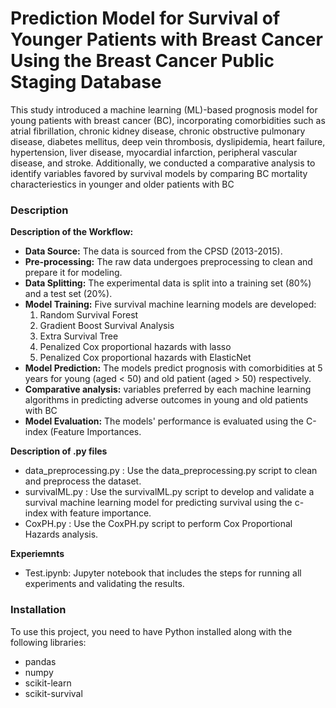# Prediction Model for Survival of Younger Patients with Breast Cancer Using the Breast Cancer Public Staging Database
This study introduced a machine learning (ML)-based prognosis model for young patients with breast cancer (BC), incorporating comorbidities such as atrial fibrillation, chronic kidney disease, chronic obstructive pulmonary disease, diabetes mellitus, deep vein thrombosis, dyslipidemia, heart failure, hypertension, liver disease, myocardial infarction, peripheral vascular disease, and stroke. Additionally, we conducted a comparative analysis to identify variables favored by survival models by comparing BC mortality characteriestics in younger and older patients with BC


### Description 

**Description of the Workflow:**
- **Data Source:** The data is sourced from the CPSD (2013-2015).
- **Pre-processing:** The raw data undergoes preprocessing to clean and prepare it for modeling.
- **Data Splitting:** The experimental data is split into a training set (80%) and a test set (20%).
- **Model Training:** Five survival machine learning models are developed:
  1. Random Survival Forest
  2. Gradient Boost Survival Analysis
  3. Extra Survival Tree
  4. Penalized Cox proportional hazards with lasso
  5. Penalized Cox proportional hazards with ElasticNet
- **Model Prediction:** The models predict prognosis with comorbidities at 5 years for young (aged < 50) and old patient (aged > 50) respectively.
- **Comparative analysis:** variables preferred by each machine learning algorithms in predicting adverse outcomes in young and old patients with BC
- **Model Evaluation:** The models' performance is evaluated using the C-index (Feature Importances.

**Description of .py files**
- data_preprocessing.py : Use the data_preprocessing.py script to clean and preprocess the dataset.
- survivalML.py : Use the survivalML.py script to develop and validate a survival machine learning model for predicting survival using the c-index with feature importance.
- CoxPH.py : Use the CoxPH.py script to perform Cox Proportional Hazards analysis.

**Experiemnts**
- Test.ipynb: Jupyter notebook that includes the steps for running all experiments and validating the results.

### Installation

To use this project, you need to have Python installed along with the following libraries:
- pandas
- numpy
- scikit-learn
- scikit-survival
